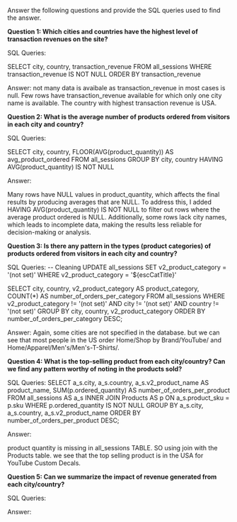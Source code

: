 Answer the following questions and provide the SQL queries used to find the answer.

    
**Question 1: Which cities and countries have the highest level of transaction revenues on the site?**


SQL Queries:

SELECT city, country, transaction_revenue
FROM all_sessions
WHERE transaction_revenue IS NOT NULL
ORDER BY transaction_revenue


Answer: not many data is avaibale as transaction_revenue in most cases is null. Few rows have transaction_revenue
available for which only one city name is available. The country with highest transaction revenue is USA.




**Question 2: What is the average number of products ordered from visitors in each city and country?**


SQL Queries:

SELECT city, country, FLOOR(AVG(product_quantity)) AS avg_product_ordered
FROM all_sessions
GROUP BY city, country
HAVING AVG(product_quantity) IS NOT NULL

Answer:

Many rows have NULL values in product_quantity, which affects the final results by producing averages that are NULL. To address this, I added HAVING AVG(product_quantity) IS NOT NULL to filter out rows where the average product ordered is NULL. Additionally, some rows lack city names, which leads to incomplete data, making the results less reliable for decision-making or analysis.




**Question 3: Is there any pattern in the types (product categories) of products ordered from visitors in each city and country?**


SQL Queries:
-- Cleaning
UPDATE all_sessions
SET v2_product_category = '(not set)'
WHERE v2_product_category = '${escCatTitle}'

SELECT city, country, v2_product_category AS product_category, COUNT(*) AS number_of_orders_per_category
FROM all_sessions
WHERE v2_product_category != '(not set)' AND city != '(not set)' AND country != '(not set)'
GROUP BY city, country, v2_product_category
ORDER BY number_of_orders_per_category DESC;

Answer:
Again, some cities are not specified in the database. but we can see that most people in the US order Home/Shop by Brand/YouTube/ and Home/Apparel/Men's/Men's-T-Shirts/.




**Question 4: What is the top-selling product from each city/country? Can we find any pattern worthy of noting in the products sold?**


SQL Queries:
SELECT a_s.city, a_s.country, a_s.v2_product_name AS product_name, SUM(p.ordered_quantity) AS number_of_orders_per_product
FROM all_sessions AS a_s
INNER JOIN Products AS p ON a_s.product_sku = p.sku
WHERE p.ordered_quantity IS NOT NULL
GROUP BY a_s.city, a_s.country, a_s.v2_product_name
ORDER BY number_of_orders_per_product DESC;




Answer:

product quantity is missing in all_sessions TABLE. SO using join with the Products table. we see that the top selling product is in the USA for YouTube Custom Decals.



**Question 5: Can we summarize the impact of revenue generated from each city/country?**

SQL Queries:



Answer:







